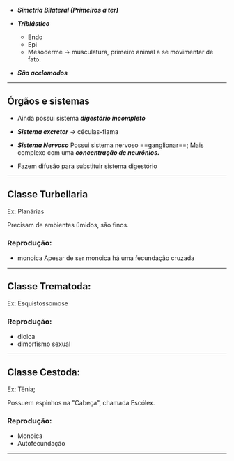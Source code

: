 
- ***Simetria Bilateral (Primeiros a ter)***

- ***Triblástico***
	- Endo
	- Epi
	- Mesoderme -> musculatura, primeiro animal a se movimentar de fato.

- ***São acelomados*** 
---
## Órgãos e sistemas

- Ainda possui sistema ***digestório incompleto***
- ***Sistema excretor*** -> céculas-flama

- ***Sistema Nervoso***
	Possui sistema nervoso ==ganglionar==; Mais complexo com uma ***concentração de neurônios.*** 

- Fazem difusão para substituir sistema digestório
---
## Classe Turbellaria

Ex: Planárias 

Precisam de ambientes úmidos, são finos. 

### Reprodução:
- monoica
	Apesar de ser monoica há uma fecundação cruzada

---
## Classe Trematoda:

Ex: Esquistossomose 

### Reprodução:
- dioica 
- dimorfismo sexual

---
## Classe Cestoda:

Ex: Tênia; 

Possuem espinhos na "Cabeça", chamada Escólex. 

### Reprodução:
- Monoica
- Autofecundação
---
